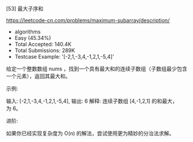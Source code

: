 [53] 最大子序和  

https://leetcode-cn.com/problems/maximum-subarray/description/

* algorithms
* Easy (45.34%)
* Total Accepted:    140.4K
* Total Submissions: 289K
* Testcase Example:  '[-2,1,-3,4,-1,2,1,-5,4]'

给定一个整数数组 nums ，找到一个具有最大和的连续子数组（子数组最少包含一个元素），返回其最大和。

示例:

输入: [-2,1,-3,4,-1,2,1,-5,4],
输出: 6
解释: 连续子数组 [4,-1,2,1] 的和最大，为 6。


进阶:

如果你已经实现复杂度为 O(n) 的解法，尝试使用更为精妙的分治法求解。

